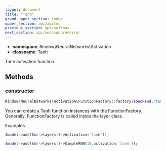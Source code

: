 ```yaml
---
layout: document
title: "Tanh"
grand_upper_section: index
upper_section: api/apitoc
previous_section: api/softmax
next_section: api/meansquarederror
---
```


- **namespace**: Rindow\NeuralNetworks\Activation
- **classname**: Tanh

Tanh activation function.

Methods
-------

### constructor
```php
Rindow\NeuralNetworks\Activation\FunctionFactory::factory($backend,'tanh');
```
You can create a Tanh function instances with the FunctionFactory.
Generally, FunctionFactory is called inside the layer class.

Examples

```php
$model->add($nn->layers()->Activation('tanh'));
...
$model->add($nn->layers()->SimpleRNN(10,activation:'tanh'));
```
